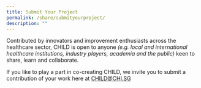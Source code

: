```yaml
---
title: Submit Your Project
permalink: /share/submityourproject/
description: ""
---
```



Contributed by innovators and improvement enthusiasts across the healthcare sector, CHILD is open to anyone *(e.g. local and international healthcare institutions, industry players, academia and the public)* keen to share, learn and collaborate. 

If you like to play a part in co-creating CHILD, we invite you to submit a contribution of your work here at CHILD@CHI.SG 